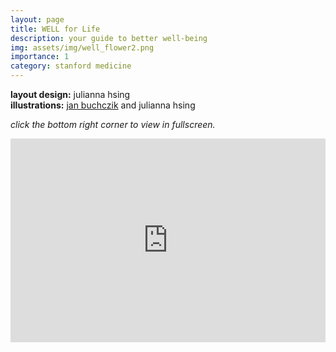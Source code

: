 ```yaml
---
layout: page
title: WELL for Life
description: your guide to better well-being
img: assets/img/well_flower2.png
importance: 1
category: stanford medicine
---
```

**layout design:** julianna hsing<br>
**illustrations:** [jan buchczik](https://www.buchczik.com/) and julianna hsing

_click the bottom right corner to view in fullscreen._

<!-- Embed Issuu Flipbook -->
<div style="position:relative;padding-top:max(60%,326px);height:0;width:100%">
<iframe allow="clipboard-write" sandbox="allow-top-navigation allow-top-navigation-by-user-activation allow-downloads allow-scripts allow-same-origin allow-popups allow-modals allow-popups-to-escape-sandbox allow-forms" allowfullscreen="true" style="position:absolute;border:none;width:100%;height:100%;left:0;right:0;top:0;bottom:0;" src="https://e.issuu.com/embed.html?d=well_curation_project_pdf_to_flip&u=stanfordwellforlife"></iframe>
</div>

